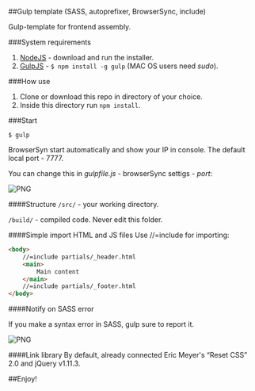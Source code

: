##Gulp template (SASS, autoprefixer, BrowserSync, include)

Gulp-template for frontend assembly.

###System requirements
1. [NodeJS](http://nodejs.org) - download and run the installer.
2. [GulpJS](http://gulpjs.com/) - `$ npm install -g gulp` (MAC OS users need _sudo_).

###How use
1. Clone or download this repo in directory of your choice.
2. Inside this directory run `npm install`.

###Start
```shell
$ gulp
```

BrowserSyn start automatically and show your IP in console. The default local port - 7777. 

You can change this in _gulpfile.js_ - browserSync settigs - _port_:

![PNG](http://2.1m.yt/iuQRklE.png)

####Structure
`/src/` - your working directory.

`/build/` - compiled code. Never edit this folder.

####Simple import HTML and JS files
Use //=include for importing:

```html
<body>
	//=include partials/_header.html
	<main>
		Main content
	</main>
	//=include partials/_footer.html
</body>
```

####Notify on SASS error

If you make a syntax error in SASS, gulp sure to report it.

![PNG](http://2.1m.yt/rx4I8RV.png)

####Link library
By default, already connected Eric Meyer's “Reset CSS” 2.0 and jQuery v1.11.3.

##Enjoy!